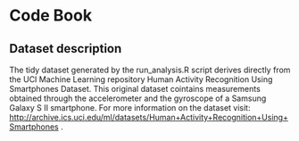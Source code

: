 # Code Book

## Dataset description
The tidy dataset generated by the run_analysis.R script derives directly from the UCI Machine Learning repository Human Activity Recognition Using Smartphones Dataset. This original dataset cointains measurements obtained through the accelerometer and the gyroscope of a Samsung Galaxy S II smartphone. 
For more information on the dataset visit: http://archive.ics.uci.edu/ml/datasets/Human+Activity+Recognition+Using+Smartphones .
